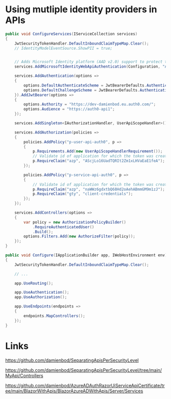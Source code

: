 
# Using mutliple identity providers in APIs

```csharp
public void ConfigureServices(IServiceCollection services)
{
	JwtSecurityTokenHandler.DefaultInboundClaimTypeMap.Clear();
	// IdentityModelEventSource.ShowPII = true;


	// Adds Microsoft Identity platform (AAD v2.0) support to protect this Api
	services.AddMicrosoftIdentityWebApiAuthentication(Configuration, "AzureAd", "myADscheme");

	services.AddAuthentication(options =>
	{
		options.DefaultAuthenticateScheme = JwtBearerDefaults.AuthenticationScheme;
		options.DefaultChallengeScheme = JwtBearerDefaults.AuthenticationScheme;
	}).AddJwtBearer(options =>
	{
		options.Authority = "https://dev-damienbod.eu.auth0.com/";
		options.Audience = "https://auth0-api1";
	});

	services.AddSingleton<IAuthorizationHandler, UserApiScopeHandler>();

	services.AddAuthorization(policies =>
	{
		policies.AddPolicy("p-user-api-auth0", p =>
		{
			p.Requirements.Add(new UserApiScopeHandlerRequirement());
			// Validate id of application for which the token was created
			p.RequireClaim("azp", "AScjLo16UadTQRIt2Zm1xLHVaEaE1feA");
		});

		policies.AddPolicy("p-service-api-auth0", p =>
		{
			// Validate id of application for which the token was created
			p.RequireClaim("azp", "naWWz6gdxtbQ68Hd2oAehABmmGM9m1zJ");
			p.RequireClaim("gty", "client-credentials");
		});
	});

	services.AddControllers(options =>
	{
		var policy = new AuthorizationPolicyBuilder()
			.RequireAuthenticatedUser()
			.Build();
		options.Filters.Add(new AuthorizeFilter(policy));
	});
}

public void Configure(IApplicationBuilder app, IWebHostEnvironment env)
{
	JwtSecurityTokenHandler.DefaultInboundClaimTypeMap.Clear();

	// ...

	app.UseRouting();

	app.UseAuthentication();
	app.UseAuthorization();

	app.UseEndpoints(endpoints =>
	{
		endpoints.MapControllers();
	});
}
```

# Links

https://github.com/damienbod/SeparatingApisPerSecurityLevel

https://github.com/damienbod/SeparatingApisPerSecurityLevel/tree/main/MyApi/Controllers

https://github.com/damienbod/AzureADAuthRazorUiServiceApiCertificate/tree/main/BlazorWithApis/BlazorAzureADWithApis/Server/Services
